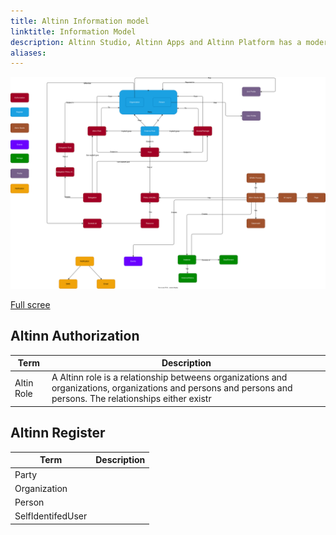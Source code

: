 ```yaml
---
title: Altinn Information model
linktitle: Information Model
description: Altinn Studio, Altinn Apps and Altinn Platform has a modern cloud native architecture. This documentation describes everything from the requirements affecting the architecture to the defined capabilities and the components that provides them.
aliases:
---
```




![Altinn Information model](informationmodel.drawio.svg)


[Full scree](informationmodel.drawio.svg)






## Altinn Authorization

| Term| Description |
|-----|------|
|Altin Role | A Altinn role is a relationship betweens organizations and organizations, organizations and persons and persons and persons. The relationships either existr |



## Altinn Register


| Term| Description |
|-----|------|
| Party |  |
| Organization |  |
| Person |  |
| SelfIdentifedUser |  |
